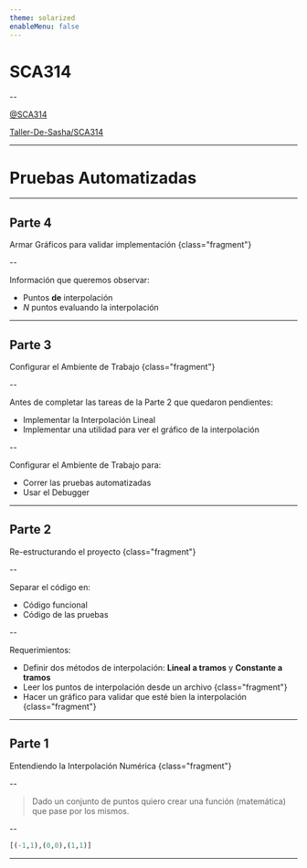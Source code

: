 ```yaml
---
theme: solarized
enableMenu: false
---
```


# SCA314

--

<a class="fragment" href="https://www.youtube.com/@SCA314"><i class="fa fa-youtube-play"></i>  @SCA314 </a>

<a class="fragment" href="https://www.github.com/Taller-de-Sasha/SCA314"><i class="fa fa-github"></i>  Taller-De-Sasha/SCA314 </a>

---

# Pruebas Automatizadas

---

## Parte 4

Armar Gráficos para validar implementación {class="fragment"}

--

Información que queremos observar:

- Puntos **de** interpolación
- $N$ puntos evaluando la interpolación

---

## Parte 3

Configurar el Ambiente de Trabajo {class="fragment"}

--

Antes de completar las tareas de la Parte 2 que quedaron pendientes:

- Implementar la Interpolación Lineal
- Implementar una utilidad para ver el gráfico de la interpolación

--

Configurar el Ambiente de Trabajo para:

- Correr las pruebas automatizadas
- Usar el Debugger

---

## Parte 2

Re-estructurando el proyecto {class="fragment"}

--

Separar el código en:

- Código funcional
- Código de las pruebas 

--

Requerimientos:

- Definir dos métodos de interpolación: **Lineal a tramos** y **Constante a tramos**
- Leer los puntos de interpolación desde un archivo {class="fragment"}
- Hacer un gráfico para validar que esté bien la interpolación {class="fragment"}

---

## Parte 1

Entendiendo la Interpolación Numérica {class="fragment"}

--

> Dado un conjunto de puntos quiero crear una función (matemática) que pase por los mismos.

--

```julia
[(-1,1),(0,0),(1,1)]
```

---